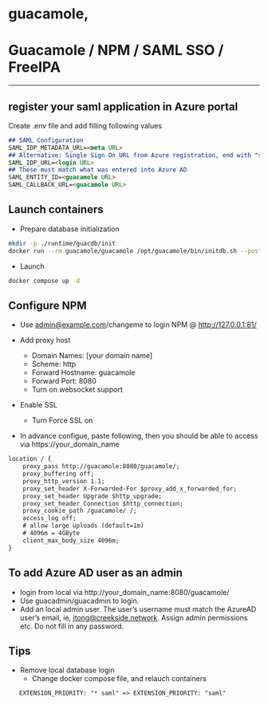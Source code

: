 # guacamole, 

# Guacamole / NPM / SAML SSO / FreeIPA

---

## register your saml application in Azure portal

Create .env file and add filling following values

```markdown
## SAML Configuration
SAML_IDP_METADATA_URL=<meta URL>
## Alternative: Single Sign On URL from Azure registration, end with "saml2"
SAML_IDP_URL=<login URL>
## These must match what was entered into Azure AD
SAML_ENTITY_ID=<guacamole URL>
SAML_CALLBACK_URL=<guacamole URL>
```

## Launch containers
- Prepare database initialization

```bash
mkdir -p ./runtime/guacdb/init
docker run --rm guacamole/guacamole /opt/guacamole/bin/initdb.sh --postgresql > ./runtime/guacdb/init/initdb.sql
```

- Launch
```bash
docker compose up -d
```

## Configure NPM
- Use admin@example.com/changeme to login NPM @ http://127.0.0.1:81/

- Add proxy host
    - Domain Names: [your domain name]
    - Scheme: http
    - Forward Hostname: guacamole
    - Forward Port: 8080
    - Turn on websocket support

- Enable SSL
    - Turn Force SSL on

- In advance configue, paste following, then you should be able to access via https://your_domain_name

```markdown
location / {
    proxy_pass http://guacamole:8080/guacamole/;
    proxy_buffering off;
    proxy_http_version 1.1;
    proxy_set_header X-Forwarded-For $proxy_add_x_forwarded_for;
    proxy_set_header Upgrade $http_upgrade;
    proxy_set_header Connection $http_connection;
    proxy_cookie_path /guacamole/ /;
    access_log off;
    # allow large uploads (default=1m)
    # 4096m = 4GByte
    client_max_body_size 4096m;
}
```

## To add Azure AD user as an admin
- login from local via http://your_domain_name:8080/guacamole/
- Use guacadmin/guacadmin to login.
- Add an local admin user. The user’s username must match the AzureAD user’s email, ie, jtong@creekside.network. Assign admin permissions etc. Do not fill in any password.

## Tips
- Remove local database login
    - Change docker compose file, and relauch containers
```markdown
   EXTENSION_PRIORITY: "* saml" => EXTENSION_PRIORITY: "saml"
```
